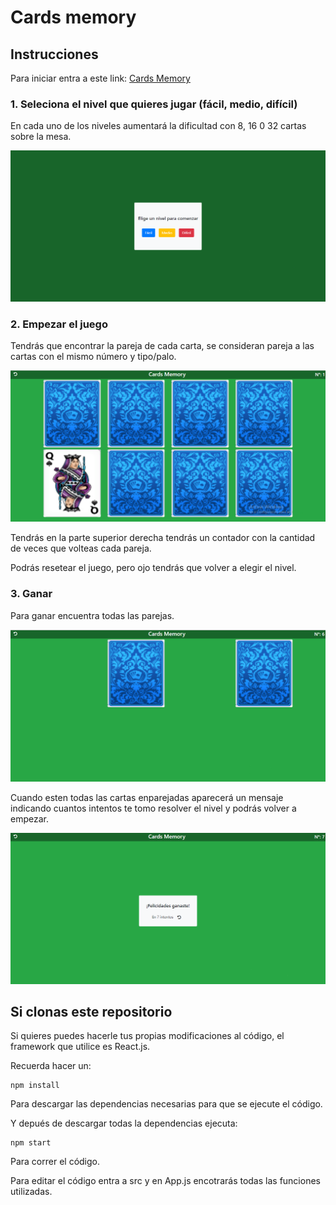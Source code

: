 # Cards memory

## Instrucciones

Para iniciar entra a este link: [Cards Memory](https://melyhc.github.io/cards-memory/)

### 1. Seleciona el nivel que quieres jugar (fácil, medio, difícil)

En cada uno de los niveles aumentará la dificultad con 8, 16 0 32 cartas sobre la mesa.

![Pantalla de inicio](./img/home.png)

### 2. Empezar el juego

Tendrás que encontrar la pareja de cada carta, se consideran pareja a las cartas con el mismo número y tipo/palo.

![Primera carta](./img/card1.png)

Tendrás en la parte superior derecha tendrás un contador con la cantidad de veces que volteas cada pareja.

Podrás resetear el juego, pero ojo tendrás que volver a elegir el nivel.

### 3. Ganar

Para ganar encuentra todas las parejas.

![Última pareja](./img/end.png)

Cuando esten todas las cartas enparejadas aparecerá un mensaje indicando cuantos intentos te tomo resolver el nivel y podrás volver a empezar.

![Mensaje de felicitaciones](./img/gameOver.png)

## Si clonas este repositorio

Si quieres puedes hacerle tus propias modificaciones al código, el framework que utilice es React.js.

Recuerda hacer un: 

~~~
npm install
~~~

Para descargar las dependencias necesarias para que se ejecute el código.

Y depués de descargar todas la dependencias ejecuta: 

~~~
npm start
~~~

Para correr el código.

Para editar el código entra a src y en App.js encotrarás todas las funciones utilizadas.